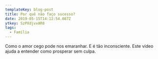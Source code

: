 ```yaml
---
templateKey: blog-post
title: Por quê não faço sucesso?
date: 2019-05-15T14:12:54.087Z
ytkey: SzPXdjvxAR8
tags:
  - Familia
---
```

Como o amor cego pode nos emaranhar. E é tão inconsciente. Este vídeo ajuda a entender como prosperar sem culpa.
